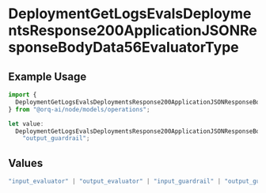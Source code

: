 # DeploymentGetLogsEvalsDeploymentsResponse200ApplicationJSONResponseBodyData56EvaluatorType

## Example Usage

```typescript
import {
  DeploymentGetLogsEvalsDeploymentsResponse200ApplicationJSONResponseBodyData56EvaluatorType,
} from "@orq-ai/node/models/operations";

let value:
  DeploymentGetLogsEvalsDeploymentsResponse200ApplicationJSONResponseBodyData56EvaluatorType =
    "output_guardrail";
```

## Values

```typescript
"input_evaluator" | "output_evaluator" | "input_guardrail" | "output_guardrail"
```